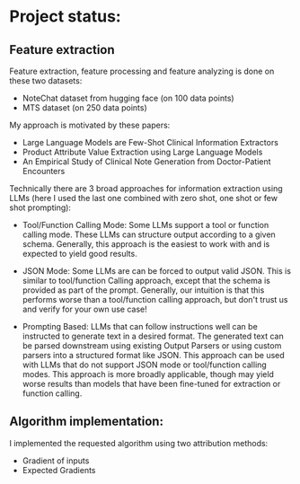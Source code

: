 # Project status:


## Feature extraction
Feature extraction, feature processing and feature analyzing is done on these two datasets: 

- NoteChat dataset from hugging face (on 100 data points)
- MTS dataset (on 250 data points)

My approach is motivated by these papers:

- Large Language Models are Few-Shot Clinical Information Extractors
- Product Attribute Value Extraction using Large Language Models
- An Empirical Study of Clinical Note Generation from Doctor-Patient Encounters

Technically there are 3 broad approaches for information extraction using LLMs (here I used the last one combined with zero shot, one shot or few shot prompting):

- Tool/Function Calling Mode: Some LLMs support a tool or function calling mode. These LLMs can structure output according to a given schema. Generally, this approach is the easiest to work with and is expected to yield good results.

- JSON Mode: Some LLMs are can be forced to output valid JSON. This is similar to tool/function Calling approach, except that the schema is provided as part of the prompt. Generally, our intuition is that this performs worse than a tool/function calling approach, but don't trust us and verify for your own use case!

- Prompting Based: LLMs that can follow instructions well can be instructed to generate text in a desired format. The generated text can be parsed downstream using existing Output Parsers or using custom parsers into a structured format like JSON. This approach can be used with LLMs that do not support JSON mode or tool/function calling modes. This approach is more broadly applicable, though may yield worse results than models that have been fine-tuned for extraction or function calling.

## Algorithm implementation:

I implemented the requested algorithm using two attribution methods:

- Gradient of inputs
- Expected Gradients
